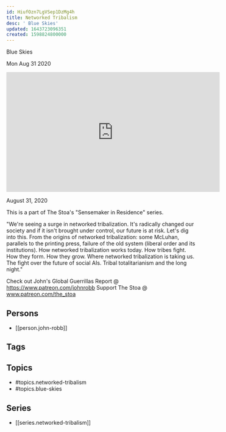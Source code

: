```yaml
---
id: HiufOzn7LgVSep1DzMg4h
title: Networked Tribalism
desc: ' Blue Skies'
updated: 1643723096351
created: 1598824800000
---
```



 Blue Skies

Mon Aug 31 2020

<iframe width="560" height="315" src="https://www.youtube.com/embed/6zZ2TiU9G3g" title="Networked Tribalism: Blue Skies w/ John Robb. August 31, 2020" frameborder="0" allow="accelerometer; autoplay; clipboard-write; encrypted-media; gyroscope; picture-in-picture" allowfullscreen ></iframe>

August 31, 2020

This is a part of The Stoa's "Sensemaker in Residence" series. 

"We're seeing a surge in networked tribalization.  It's radically changed our society and if it isn't brought under control, our future is at risk.  Let's dig into this. From the origins of networked tribalization: some McLuhan, parallels to the printing press, failure of the old system (liberal order and its institutions).  How networked tribalization works today.  How tribes fight.  How they form.  How they grow.  Where networked tribalization is taking us.  The fight over the future of social AIs.  Tribal totalitarianism and the long night."

Check out John's Global Guerrillas Report @ https://www.patreon.com/johnrobb
Support The Stoa @ www.patreon.com/the_stoa

## Persons

- [[person.john-robb]]

## Tags



## Topics

- #topics.networked-tribalism
- #topics.blue-skies

## Series

- [[series.networked-tribalism]]

